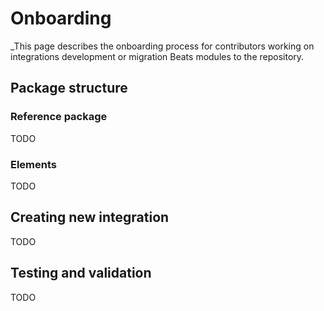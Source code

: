# Onboarding

_This page describes the onboarding process for contributors working on integrations development or migration Beats
modules to the repository.

## Package structure

### Reference package

TODO

### Elements

TODO

## Creating new integration

TODO

## Testing and validation

TODO
